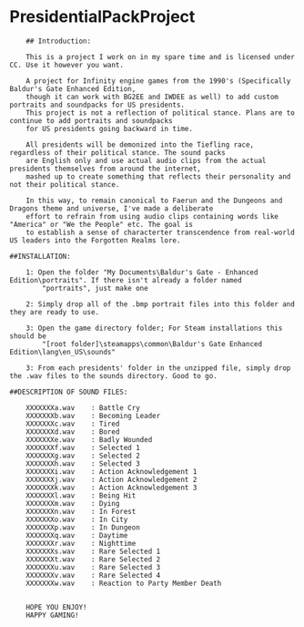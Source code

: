 # PresidentialPackProject

        ## Introduction:
    
        This is a project I work on in my spare time and is licensed under CC. Use it however you want.
    
        A project for Infinity engine games from the 1990's (Specifically Baldur's Gate Enhanced Edition,
        though it can work with BG2EE and IWDEE as well) to add custom portraits and soundpacks for US presidents. 
        This project is not a reflection of political stance. Plans are to continue to add portraits and soundpacks
        for US presidents going backward in time.

        All presidents will be demonized into the Tiefling race, regardless of their political stance. The sound packs
        are English only and use actual audio clips from the actual presidents themselves from around the internet,
        mashed up to create something that reflects their personality and not their political stance.

        In this way, to remain canonical to Faerun and the Dungeons and Dragons theme and universe, I've made a deliberate
        effort to refrain from using audio clips containing words like "America" or "We the People" etc. The goal is
        to establish a sense of characterter transcendence from real-world US leaders into the Forgotten Realms lore.
        
    ##INSTALLATION:
    
        1: Open the folder "My Documents\Baldur's Gate - Enhanced Edition\portraits". If there isn't already a folder named
            "portraits", just make one
            
        2: Simply drop all of the .bmp portrait files into this folder and they are ready to use.
        
        3: Open the game directory folder; For Steam installations this should be
            "[root folder]\steamapps\common\Baldur's Gate Enhanced Edition\lang\en_US\sounds"
            
        3: From each presidents' folder in the unzipped file, simply drop the .wav files to the sounds directory. Good to go.
        
    ##DESCRIPTION OF SOUND FILES:
    
        XXXXXXXa.wav	: Battle Cry
        XXXXXXXb.wav	: Becoming Leader
        XXXXXXXc.wav	: Tired
        XXXXXXXd.wav	: Bored
        XXXXXXXe.wav	: Badly Wounded
        XXXXXXXf.wav	: Selected 1
        XXXXXXXg.wav	: Selected 2
        XXXXXXXh.wav	: Selected 3
        XXXXXXXi.wav	: Action Acknowledgement 1
        XXXXXXXj.wav	: Action Acknowledgement 2
        XXXXXXXk.wav	: Action Acknowledgement 3
        XXXXXXXl.wav	: Being Hit
        XXXXXXXm.wav	: Dying
        XXXXXXXn.wav	: In Forest
        XXXXXXXo.wav	: In City
        XXXXXXXp.wav	: In Dungeon
        XXXXXXXq.wav	: Daytime
        XXXXXXXr.wav	: Nighttime
        XXXXXXXs.wav	: Rare Selected 1
        XXXXXXXt.wav	: Rare Selected 2
        XXXXXXXu.wav	: Rare Selected 3
        XXXXXXXv.wav	: Rare Selected 4
        XXXXXXXw.wav	: Reaction to Party Member Death
        
        
        HOPE YOU ENJOY!
        HAPPY GAMING!
